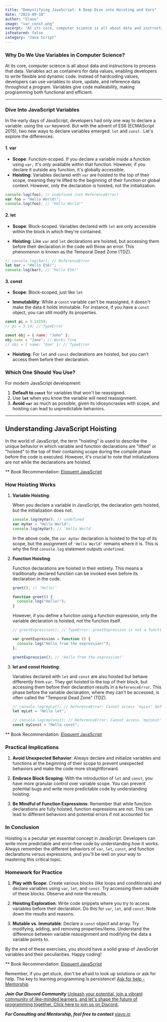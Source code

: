 ```yaml
---
title: "Demystifying JavaScript: A Deep Dive into Hoisting and Vars"
date: "2023-09-10"
author: "Slavo"
image: "var_const.png"
excerpt: "At its core, computer science is all about data and instructions to process that data. Variables..."
isFeatured: false
category: "Java Script"
---
```


### Why Do We Use Variables in Computer Science?

At its core, computer science is all about data and instructions to process that data. Variables act as containers for data values, enabling developers to write flexible and dynamic code. Instead of hardcoding values, developers can use variables to store, update, and reference data throughout a program. Variables give code malleability, making programming both functional and efficient.

---

### Dive Into JavaScript Variables

In the early days of JavaScript, developers had only one way to declare a variable: using the `var` keyword. But with the advent of ES6 (ECMAScript 2015), two new ways to declare variables emerged: `let` and `const.` Let's explore the differences:

#### 1. var

- **Scope**: Function-scoped. If you declare a variable inside a function using `var,` it's only available within that function. However, if you declare it outside any function, it's globally accessible.
- **Hoisting**: Variables declared with `var` are hoisted to the top of their scope, meaning they're lifted to the beginning of their function or global context. However, only the declaration is hoisted, not the initialization.

```javascript
console.log(foo); // undefined (not ReferenceError)
var foo = "Hello World!";
console.log(foo); // "Hello World!"
```

#### 2. let

- **Scope**: Block-scoped. Variables declared with `let` are only accessible within the block in which they're contained.

- **Hoisting**: Like `var` and `let` declarations are hoisted, but accessing them before their declaration in the code will throw an error. This phenomenon is known as the Temporal Dead Zone (TDZ).

```javascript
// console.log(bar); // ReferenceError
let bar = "Hello ES6!";
console.log(bar); // "Hello ES6!"
```

#### 3. const

- **Scope**: Block-scoped, just like `let`

- **Immutability**: While a `const` variable can't be reassigned, it doesn't make the data it holds immutable. For instance, if you have a `const` object, you can still modify its properties.

```javascript
const pi = 3.14159;
// pi = 3.14; // TypeError

const obj = { name: "John" };
obj.name = "Jane"; // Works fine
// obj = { name: "Doe" }; // TypeError
```

- **Hoisting**:
  For `let` and `const` declarations are hoisted, but you can't access them before their declaration.

### Which One Should You Use?

For modern JavaScript development:

1. **Default to `const`** for variables that won't be reassigned.
2. Use **`let`** when you know the variable will need reassignment.
3. **Avoid `var`** as much as possible, given its idiosyncrasies with scope, and hoisting can lead to unpredictable behaviors.

---

## Understanding JavaScript Hoisting

In the world of JavaScript, the term "hoisting" is used to describe the unique behavior in which variable and function declarations are "lifted" or "hoisted" to the top of their containing scope during the compile phase before the code is executed. However, it's crucial to note that initializations are not while the declarations are hoisted.

\*\* Book Recommendation: [Eloquent JavaScript](https://amzn.to/44UeeZ6)

### How Hoisting Works

1. **Variable Hoisting**:

   When you declare a variable in JavaScript, the declaration gets hoisted, but the initialization does not.

   ```javascript
   console.log(myVar); // undefined
   var myVar = "Hello World";
   console.log(myVar); // 'Hello World'
   ```

   In the above code, the `var myVar` declaration is hoisted to the top of its scope, but the assignment of `'Hello World'` remains where it is. This is why the first `console.log` statement outputs `undefined`.

2. **Function Hoisting**:

   Function declarations are hoisted in their entirety. This means a traditionally declared function can be invoked even before its declaration in the code.

   ```javascript
   greet(); // 'Hello!'

   function greet() {
     console.log("Hello!");
   }
   ```

   However, if you define a function using a function expression, only the variable declaration is hoisted, not the function itself.

   ```javascript
   // greetExpression(); // TypeError: greetExpression is not a function

   var greetExpression = function () {
     console.log("Hello from the expression!");
   };

   greetExpression(); // 'Hello from the expression!'
   ```

3. **let and const Hoisting**:

   Variables declared with `let` and `const` are also hoisted but behave differently from `var`. They get hoisted to the top of their block, but accessing them before their declaration results in a `ReferenceError`. This phase before the variable declaration, where they can't be accessed, is often called the "Temporal Dead Zone" (TDZ).

   ```javascript
   // console.log(myLet); // ReferenceError: Cannot access 'myLet' before initialization
   let myLet = "Hello let";

   // console.log(myConst); // ReferenceError: Cannot access 'myConst' before initialization
   const myConst = "Hello const";
   ```

\*\* Book Recommendation: [Eloquent JavaScript](https://amzn.to/44UeeZ6)

### Practical Implications

1. **Avoid Unexpected Behavior**: Always declare and initialize variables and functions at the beginning of their scope to prevent unexpected behaviors and make the code more straightforward.

2. **Embrace Block Scoping**: With the introduction of `let` and `const`, you have more granular control over variable scope. You can prevent potential bugs and write more predictable code by understanding hoisting.

3. **Be Mindful of Function Expressions**: Remember that while function declarations are fully hoisted, function expressions are not. This can lead to different behaviors and potential errors if not accounted for.

### In Conclusion

Hoisting is a peculiar yet essential concept in JavaScript. Developers can write more predictable and error-free code by understanding how it works. Always remember the different behaviors of `var`, `let`, `const`, and function declarations versus expressions, and you'll be well on your way to mastering this critical topic.

### Homework for Practice

1. **Play with Scope**: Create various blocks (like loops and conditionals) and declare variables using `var`, `let`, and `const`. Try accessing them outside of these blocks. Observe and note the results.

2. **Hoisting Exploration**: Write code snippets where you try to access variables before their declaration. Do this for `var`, `let`, and `const`. Note down the results and reasons.

3. **Mutable vs. Immutable**: Declare a `const` object and array. Try modifying, adding, and removing properties/items. Understand the difference between variable reassignment and modifying the data a variable points to.

By the end of these exercises, you should have a solid grasp of JavaScript variables and their peculiarities. Happy coding!

\*\* Book Recommendation: [Eloquent JavaScript](https://amzn.to/44UeeZ6)

Remember, if you get stuck, don't be afraid to look up solutions or ask for help. The key to learning programming is persistence! [Ask for help - Mentorship](/contact)

**_Join Our Discord Community_** [Unleash your potential, join a vibrant community of like-minded learners, and let's shape the future of programming together. Click here to join us on Discord.](https://discord.gg/9zvxqj4w)

**_For Consulting and Mentorship, feel free to contact_** [slavo.io](/contact)
